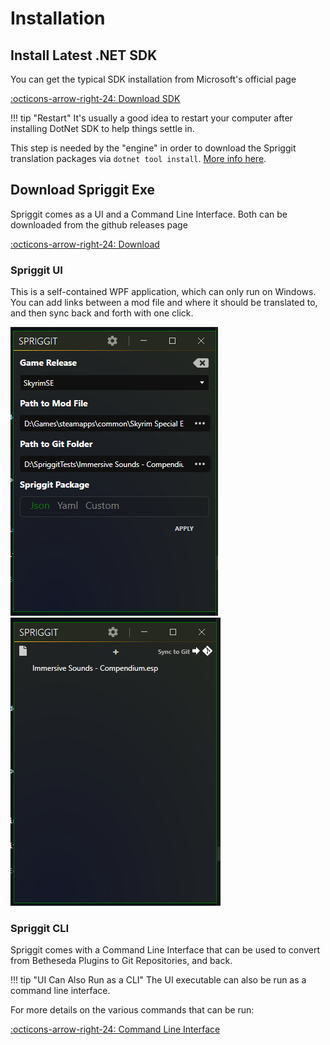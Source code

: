# Installation

## Install Latest .NET SDK
You can get the typical SDK installation from Microsoft's official page

[:octicons-arrow-right-24: Download SDK](https://dotnet.microsoft.com/download)

!!! tip "Restart"
    It's usually a good idea to restart your computer after installing DotNet SDK to help things settle in.

This step is needed by the "engine" in order to download the Spriggit translation packages via `dotnet tool install`.  [More info here](translation-packages.md).

## Download Spriggit Exe
Spriggit comes as a UI and a Command Line Interface.   Both can be downloaded from the github releases page

[:octicons-arrow-right-24: Download](https://github.com/Mutagen-Modding/Spriggit/releases)

### Spriggit UI
This is a self-contained WPF application, which can only run on Windows.  You can add links between a mod file and where it should be translated to, and then sync back and forth with one click.

![Spriggit UI](images/spriggit-ui-1.png)
![Spriggit UI](images/spriggit-ui-2.png)

### Spriggit CLI
Spriggit comes with a Command Line Interface that can be used to convert from Betheseda Plugins to Git Repositories, and back.   

!!! tip "UI Can Also Run as a CLI"
    The UI executable can also be run as a command line interface.

For more details on the various commands that can be run:

[:octicons-arrow-right-24: Command Line Interface](cli.md)
